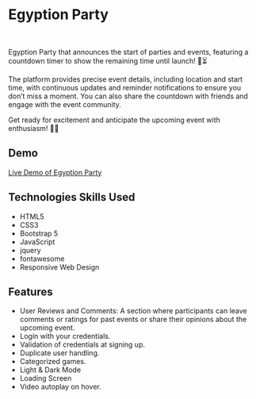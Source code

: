 <h1> Egyption Party</h1>
<br>
<p>
  Egyption Party that announces the start of parties and events, featuring a countdown timer to show the remaining time until launch! 🎉⏳

The platform provides precise event details, including location and start time, with continuous updates and reminder notifications to ensure you don’t miss a moment. You can also share the countdown with friends and engage with the event community.

Get ready for excitement and anticipate the upcoming event with enthusiasm! 🚀🎶
</p>
<h2>Demo</h2>
<a href="https://ahmedmabrouk84.github.io/Egyption_party/">Live Demo of Egyption Party </a>
<h2>Technologies Skills Used</h2>
<ul>
  <li>HTML5</li>
  <li>CSS3</li>
  <li>Bootstrap 5</li>
  <li>JavaScript</li>
  <li>jquery</li>
  <li>fontawesome</li>
  <li>Responsive Web Design</li>
</ul>
<h2>Features</h2>
<ul>
  <li>User Reviews and Comments: A section where participants can leave comments or ratings for past events or share their opinions about the upcoming event.</li>
  <li>Login with your credentials.</li>
  <li>Validation of credentials at signing up.</li>
  <li>Duplicate user handling.</li>
  <li>Categorized games.</li>
  <li>Light & Dark Mode</li>
  <li>Loading Screen</li>
  <li>Video autoplay on hover.</li>
</ul>
